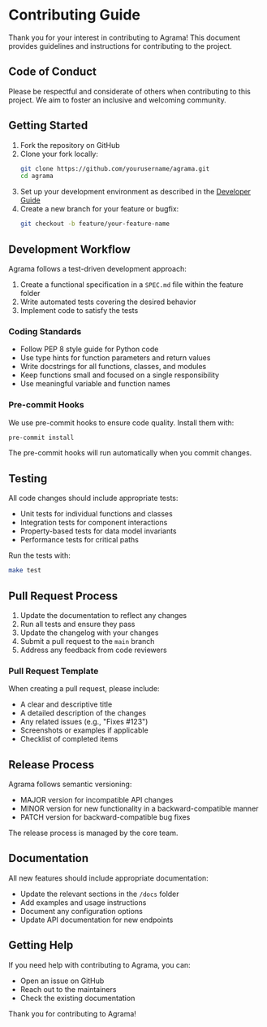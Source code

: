 # Contributing Guide

Thank you for your interest in contributing to Agrama! This document provides guidelines and instructions for contributing to the project.

## Code of Conduct

Please be respectful and considerate of others when contributing to this project. We aim to foster an inclusive and welcoming community.

## Getting Started

1. Fork the repository on GitHub
2. Clone your fork locally:
   ```bash
   git clone https://github.com/yourusername/agrama.git
   cd agrama
   ```
3. Set up your development environment as described in the [Developer Guide](index.md)
4. Create a new branch for your feature or bugfix:
   ```bash
   git checkout -b feature/your-feature-name
   ```

## Development Workflow

Agrama follows a test-driven development approach:

1. Create a functional specification in a `SPEC.md` file within the feature folder
2. Write automated tests covering the desired behavior
3. Implement code to satisfy the tests

### Coding Standards

- Follow PEP 8 style guide for Python code
- Use type hints for function parameters and return values
- Write docstrings for all functions, classes, and modules
- Keep functions small and focused on a single responsibility
- Use meaningful variable and function names

### Pre-commit Hooks

We use pre-commit hooks to ensure code quality. Install them with:

```bash
pre-commit install
```

The pre-commit hooks will run automatically when you commit changes.

## Testing

All code changes should include appropriate tests:

- Unit tests for individual functions and classes
- Integration tests for component interactions
- Property-based tests for data model invariants
- Performance tests for critical paths

Run the tests with:

```bash
make test
```

## Pull Request Process

1. Update the documentation to reflect any changes
2. Run all tests and ensure they pass
3. Update the changelog with your changes
4. Submit a pull request to the `main` branch
5. Address any feedback from code reviewers

### Pull Request Template

When creating a pull request, please include:

- A clear and descriptive title
- A detailed description of the changes
- Any related issues (e.g., "Fixes #123")
- Screenshots or examples if applicable
- Checklist of completed items

## Release Process

Agrama follows semantic versioning:

- MAJOR version for incompatible API changes
- MINOR version for new functionality in a backward-compatible manner
- PATCH version for backward-compatible bug fixes

The release process is managed by the core team.

## Documentation

All new features should include appropriate documentation:

- Update the relevant sections in the `/docs` folder
- Add examples and usage instructions
- Document any configuration options
- Update API documentation for new endpoints

## Getting Help

If you need help with contributing to Agrama, you can:

- Open an issue on GitHub
- Reach out to the maintainers
- Check the existing documentation

Thank you for contributing to Agrama!
